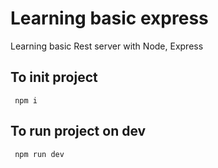 # Learning basic express

Learning basic Rest server with Node, Express

## To init project

```
 npm i
```

## To run project on dev

```
 npm run dev
```
